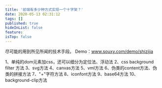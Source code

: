 ```yaml
---
title: '前端有多少种方式实现一个十字架？'
date: 2020-05-13 02:31:12
tags: []
published: true
hideInList: false
feature: 
isTop: false
---
```

尽可能的用到所见所闻的技术手段。
Demo：<a href="https://www.souxy.com/demo/shizijia/" target="_blank">www.souxy.com/demo/shizijia</a>

1、单纯的dom元素加css，还可以细分为定位法、浮动法
2、css background filter 方法
3、svg方法
4、canvas方法
5、vml方法
6、伪类的content方法、伪类的拼接方法
7、"+"字符方法
8、iconfont方法
9、base64方法
10、background-clip方法
